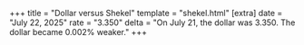 +++
title = "Dollar versus Shekel"
template = "shekel.html"
[extra]
date = "July 22, 2025"
rate = "3.350"
delta = "On July 21, the dollar was 3.350. The dollar became 0.002% weaker."
+++
